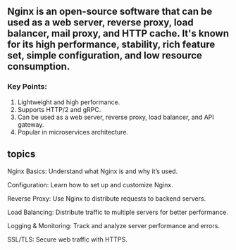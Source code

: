 ## Nginx is an open-source software that can be used as a web server, reverse proxy, load balancer, mail proxy, and HTTP cache. It's known for its high performance, stability, rich feature set, simple configuration, and low resource consumption.

### Key Points:

1. Lightweight and high performance.
2. Supports HTTP/2 and gRPC.
3. Can be used as a web server, reverse proxy, load balancer, and API gateway.
4. Popular in microservices architecture.


## topics
Nginx Basics: Understand what Nginx is and why it’s used.

Configuration: Learn how to set up and customize Nginx.

Reverse Proxy: Use Nginx to distribute requests to backend servers.

Load Balancing: Distribute traffic to multiple servers for better performance.

Logging & Monitoring: Track and analyze server performance and errors.

SSL/TLS: Secure web traffic with HTTPS.